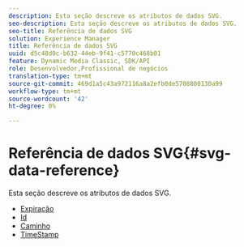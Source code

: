 ```yaml
---
description: Esta seção descreve os atributos de dados SVG.
seo-description: Esta seção descreve os atributos de dados SVG.
seo-title: Referência de dados SVG
solution: Experience Manager
title: Referência de dados SVG
uuid: d5c48d0c-b632-44eb-9f41-c5770c468b01
feature: Dynamic Media Classic, SDK/API
role: Desenvolvedor,Profissional de negócios
translation-type: tm+mt
source-git-commit: 469d1a5c43a972116a8a2efb0de5708800130a99
workflow-type: tm+mt
source-wordcount: '42'
ht-degree: 0%

---
```



# Referência de dados SVG{#svg-data-reference}

Esta seção descreve os atributos de dados SVG.

* [Expiração](r-expiration-svg.md)
* [Id](r-id-svg.md)
* [Caminho](r-path-svg.md)
* [TimeStamp](r-timestamp-svg.md)
